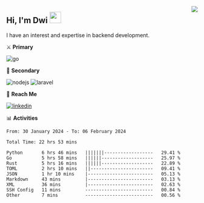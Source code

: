 [<img src="https://komarev.com/ghpvc/?username=masred&color=green&style=flat-square&label=Profile+Views" align="right">](github.com/masred)

## Hi, I'm Dwi <img src="https://raw.githubusercontent.com/MartinHeinz/MartinHeinz/master/wave.gif" width="30px">

I have an interest and expertise in backend development.

⚔️ **Primary**

![go](https://img.shields.io/badge/---?logo=go&label=Golang&style=social)

🔪 **Secondary**

![nodejs](https://img.shields.io/badge/---?logo=node.js&label=Node.js&style=social&logoColor=green)
![laravel](https://img.shields.io/badge/---?logo=laravel&label=Laravel&style=social)

🔗 **Reach Me**

[![linkedin](https://img.shields.io/badge/---?logo=linkedin&label=LinkedIn&style=social)](https://linkedin.com/in/dwifitriyanto)

📊 **Activities**

<!--START_SECTION:waka-->

```all_time
From: 30 January 2024 - To: 06 February 2024

Total Time: 22 hrs 53 mins

Python       6 hrs 46 mins   |||||||------------------   29.41 %
Go           5 hrs 58 mins   ||||||-------------------   25.97 %
Rust         5 hrs 16 mins   ||||||-------------------   22.89 %
TOML         2 hrs 10 mins   ||-----------------------   09.41 %
JSON         1 hr 10 mins    |------------------------   05.13 %
Markdown     43 mins         |------------------------   03.13 %
XML          36 mins         |------------------------   02.63 %
SSH Config   11 mins         -------------------------   00.84 %
Other        7 mins          -------------------------   00.56 %
```

<!--END_SECTION:waka-->
